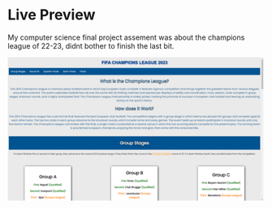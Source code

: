 # Live Preview 

My computer science final project assement was about the champions league of 22-23, didnt bother to finish the last bit.

![Preview Image](Preview.png)